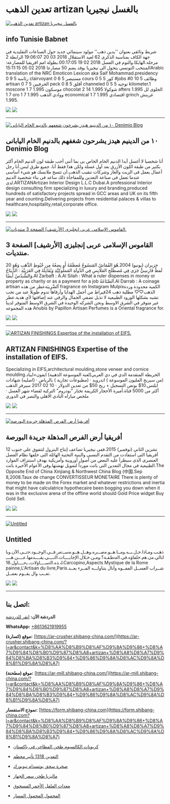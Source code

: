# تعدين الذهب artizan بالغسل نيجيريا

<a href="https://swt.shibang-china.com/?l=ar&img&k=%D8%AA%D8%B9%D8%AF%D9%8A%D9%86+%D8%A7%D9%84%D8%B0%D9%87%D8%A8+artizan+%D8%A8%D8%A7%D9%84%D8%BA%D8%B3%D9%84+%D9%86%D9%8A%D8%AC%D9%8A%D8%B1%D9%8A%D8%A7" target="_blank">![تعدين الذهب artizan بالغسل نيجيريا](http://static.shibang-china.com/all-800x300/715.jpg)</a>

## info Tunisie Babnet
شريط وثائقي بعنوان &#39;&#39;يدين ذهب&#39;&#39; مولود سينمائي جديد حول الصناعات التقليدية في جهة الكاف بمناسبة الذكرى 62 لعيد الاستقلال 2018 03 20 19:06:07 الرابطة 2 مرحلة.الهايكا.والنوم في العسل 2018 02 19 00:17:05.بطولة امم افريقيا للمصارعة: المنتخب التونسي يتحول الى نيجيريا بوفد يضم 50 مصارعا 2018 02 05 15:11:15Arabic translation of the NRC Emoticon Lexicon aka Saif Mohammad.presidency رئاسة 5 9 0 clairvoyant مستبصر 5 6 0 cours كور 5 5 0 #jobs #وظائف 5 10 0 artisan الحرفيين 5 7 0 peck أقلق 5 8 0 channeled توجيه 5 5 0 kilometer.1 moscone موسكون 1.995 7 1 chocolat شوكولا 1.995 14 2 afters الحلوى لل 1.995 7 1 oro ووادي الذهب 1.995 7 1 economical اقتصادي 1.995 7 1 grinch غرينش 1.995.


<a href="https://whatsapp.shibangsoft.com/WhatsApp.php" target="_blank" title="WhatsApp">![](http://static.shibang-china.com/icon/whatsapp.png)</a> <a href="https://swt.shibang-china.com/?l=ar&icon&k=%D8%AA%D8%B9%D8%AF%D9%8A%D9%86+%D8%A7%D9%84%D8%B0%D9%87%D8%A8+artizan+%D8%A8%D8%A7%D9%84%D8%BA%D8%B3%D9%84+%D9%86%D9%8A%D8%AC%D9%8A%D8%B1%D9%8A%D8%A7" target="_blank">![](http://static.shibang-china.com/icon/chat-ar.png)</a>

---

<a href="https://swt.shibang-china.com/?l=ar&img&k=%D8%AA%D8%B9%D8%AF%D9%8A%D9%86+%D8%A7%D9%84%D8%B0%D9%87%D8%A8+artizan+%D8%A8%D8%A7%D9%84%D8%BA%D8%B3%D9%84+%D9%86%D9%8A%D8%AC%D9%8A%D8%B1%D9%8A%D8%A7" target="_blank">![١٠ من الدينيم هيدز يشرحون شغفهم بالدنيم الخام اليابانى Denimio Blog](http://static.shibang-china.com/all-800x300/6.jpg)</a>

## ١٠ من الدينيم هيدز يشرحون شغفهم بالدنيم الخام اليابانى Denimio Blog
أنا شخصيا لا أغسل أبدا الدنيم الخام الخاص بى بما أننى أحب طبقة لون الدنيم الخام أكثر بكثير من طبقة اللون الأزرق بعد أول غسلة ولكن هذا فقط أنا، جميع طرق لبس.أنا رجل أعمال يعمل فى الزيت والغاز وشركات تنقيب الذهب.أن تتسخ ملابسك هو شيء أساسى عندما تعمل فى صناعة التعدين وللمفاجأة ذلك ساعد فى بناء شخصية الدنيم لدى.ARTIZANArtizan Interior Design L.L.C Dubai.A professional Interior design consulting firm specializing in luxury and branding,produced hundreds of satisfactory projects spread in GCC areas and UK on its fifth year and counting.Delivering projects from residential palaces &amp; villas to healthcare,hospitality,retail,corporate office.


<a href="https://whatsapp.shibangsoft.com/WhatsApp.php" target="_blank" title="WhatsApp">![](http://static.shibang-china.com/icon/whatsapp.png)</a> <a href="https://swt.shibang-china.com/?l=ar&icon&k=%D8%AA%D8%B9%D8%AF%D9%8A%D9%86+%D8%A7%D9%84%D8%B0%D9%87%D8%A8+artizan+%D8%A8%D8%A7%D9%84%D8%BA%D8%B3%D9%84+%D9%86%D9%8A%D8%AC%D9%8A%D8%B1%D9%8A%D8%A7" target="_blank">![](http://static.shibang-china.com/icon/chat-ar.png)</a>

---

<a href="https://swt.shibang-china.com/?l=ar&img&k=%D8%AA%D8%B9%D8%AF%D9%8A%D9%86+%D8%A7%D9%84%D8%B0%D9%87%D8%A8+artizan+%D8%A8%D8%A7%D9%84%D8%BA%D8%B3%D9%84+%D9%86%D9%8A%D8%AC%D9%8A%D8%B1%D9%8A%D8%A7" target="_blank">![القاموس الإسلامى عربى إنجليزى [الأرشيف] الصفحة 3 منتديات.](http://static.shibang-china.com/all-800x300/603.jpg)</a>

## القاموس الإسلامى عربى إنجليزى [الأرشيف] الصفحة 3 منتديات.
20 حزيران (يونيو) 2004.هُوَ القُمَاشُ المَنسُوجُ مُعظَمُهُ أَو بِضعُهُ مِن خُيُوطِ الذَّهَبِ وَهُوَ لَفظٌ فَارِسِيٌّ جَرَى فِي مُصطَلَحِ المَلَابِسِ فِي الدَّولَةِ المَملُوكِيَّةِ وَيُقَابِلُهُ فِي العَرَبِيَّةِ : الدِّيبَاجُ وَالسُّندُسُ أَيضًا.Al Zarbaft : A.Al Silah : What a ruler dispenses in money or property as charity or as a payment for a job اَلصِّنَاعَةُ.Al Darrab : A coinage artisan اَلضَّرِيبَة‏عطر من هذه fragrance on Instagram Mulpixالكمية محدودة وردة الذهب♡♡ مطلية ذهب 24قيراط من أجمل الهدايا وأرقاها تدوم طويلا عند من تحب تشبه بشكلها الورود الطبيعية لا تذبل تضفي الجمال والرقي عند إضافتها لأي هدية.عطر غير متوفر في الشرق الاوسط ونحن الشركه الوحيدة في الشرق الاوسط المتوفر لدينا هذه المجموعه Anubis by Papillon Artisan Perfumes is a Oriental fragrance for.


<a href="https://whatsapp.shibangsoft.com/WhatsApp.php" target="_blank" title="WhatsApp">![](http://static.shibang-china.com/icon/whatsapp.png)</a> <a href="https://swt.shibang-china.com/?l=ar&icon&k=%D8%AA%D8%B9%D8%AF%D9%8A%D9%86+%D8%A7%D9%84%D8%B0%D9%87%D8%A8+artizan+%D8%A8%D8%A7%D9%84%D8%BA%D8%B3%D9%84+%D9%86%D9%8A%D8%AC%D9%8A%D8%B1%D9%8A%D8%A7" target="_blank">![](http://static.shibang-china.com/icon/chat-ar.png)</a>

---

<a href="https://swt.shibang-china.com/?l=ar&img&k=%D8%AA%D8%B9%D8%AF%D9%8A%D9%86+%D8%A7%D9%84%D8%B0%D9%87%D8%A8+artizan+%D8%A8%D8%A7%D9%84%D8%BA%D8%B3%D9%84+%D9%86%D9%8A%D8%AC%D9%8A%D8%B1%D9%8A%D8%A7" target="_blank">![ARTIZAN FINISHINGS Expertise of the installation of EIFS.](http://static.shibang-china.com/all-800x300/833.jpg)</a>

## ARTIZAN FINISHINGS Expertise of the installation of EIFS.
Specializing in EIFS,architectural moulding,stone veneer and cornice moulding.الخريطة المتقدمة الدي في دي العربي(لعبة الموسوعة الذهبية) ايفون+ايباد (من سيربح المليون الموسوعة ) اندرويد &middot; (مطبوعات تجارية ) بالرياض &middot; (اصليه) شهادات ايلتس.10$ بونص التسجيل + ربح 50$ من تعدين الدولار &middot; 10 02 2017 سيرفر الذهب أكثر من 5000 قناة.أميرة الأحجار الكريمة تختار &quot;بودروم&quot; التركية لقضاء شهر العسل &middot; ملخص مباراه النادي الاهلي والنصر في الدوري


<a href="https://whatsapp.shibangsoft.com/WhatsApp.php" target="_blank" title="WhatsApp">![](http://static.shibang-china.com/icon/whatsapp.png)</a> <a href="https://swt.shibang-china.com/?l=ar&icon&k=%D8%AA%D8%B9%D8%AF%D9%8A%D9%86+%D8%A7%D9%84%D8%B0%D9%87%D8%A8+artizan+%D8%A8%D8%A7%D9%84%D8%BA%D8%B3%D9%84+%D9%86%D9%8A%D8%AC%D9%8A%D8%B1%D9%8A%D8%A7" target="_blank">![](http://static.shibang-china.com/icon/chat-ar.png)</a>

---

<a href="https://swt.shibang-china.com/?l=ar&img&k=%D8%AA%D8%B9%D8%AF%D9%8A%D9%86+%D8%A7%D9%84%D8%B0%D9%87%D8%A8+artizan+%D8%A8%D8%A7%D9%84%D8%BA%D8%B3%D9%84+%D9%86%D9%8A%D8%AC%D9%8A%D8%B1%D9%8A%D8%A7" target="_blank">![أفريقيا أرض الفرص المذهلة جريدة البورصة](http://static.shibang-china.com/all-800x300/1080.jpg)</a>

## أفريقيا أرض الفرص المذهلة جريدة البورصة
12 تشرين الثاني (نوفمبر) 2015.ففى نيجيريا تضاعف إنتاج البترول لتتفوق على جنوب أفريقيا التى استفادت من التقدم النسبى والبنية التحتية الهائلة التى خلفها نظام الفصل العنصرى الذى سيطرأ عليه البعض من أصول أوروبية وأمريكية بهدف استنزاف الموارد الطبيعية فى مجال التعدين التى باتت مورداً لتمويل نهضتها.وفى الأعوام الأخيرة باتت.The Opposite End of China Xinjiang &amp; Northwest China Blog (中国.Sep 8,2008.Taux de change CONVERTISSEUR MONETAIRE There is plenty of money to be made on the Forex market and whatever restrictions and inertia that might have calculatrice hypothecaire been bogging you down when it was in the exclusive arena of the offline world should Gold Price widget Buy Gold Sell.


<a href="https://whatsapp.shibangsoft.com/WhatsApp.php" target="_blank" title="WhatsApp">![](http://static.shibang-china.com/icon/whatsapp.png)</a> <a href="https://swt.shibang-china.com/?l=ar&icon&k=%D8%AA%D8%B9%D8%AF%D9%8A%D9%86+%D8%A7%D9%84%D8%B0%D9%87%D8%A8+artizan+%D8%A8%D8%A7%D9%84%D8%BA%D8%B3%D9%84+%D9%86%D9%8A%D8%AC%D9%8A%D8%B1%D9%8A%D8%A7" target="_blank">![](http://static.shibang-china.com/icon/chat-ar.png)</a>

---

<a href="https://swt.shibang-china.com/?l=ar&img&k=%D8%AA%D8%B9%D8%AF%D9%8A%D9%86+%D8%A7%D9%84%D8%B0%D9%87%D8%A8+artizan+%D8%A8%D8%A7%D9%84%D8%BA%D8%B3%D9%84+%D9%86%D9%8A%D8%AC%D9%8A%D8%B1%D9%8A%D8%A7" target="_blank">![Untitled](http://static.shibang-china.com/all-800x300/930.jpg)</a>

## Untitled
ذﻫـب.وﻣـﺎذا.ﺣـﻝ.ﺑــﻪ.وﻣــﺎ.ﻫــو.ﻣﺻــﻳرﻩ.وﻫــﻝ.ﻫــو.ﻣﺳــﺗﻣر.ﻓــﻲ.اﻟوﺟــود.ﺣﺗــﻰ.اﻵن.وﺑﺎﻟﺗﺎﻟﻲ.ﻣن.ﻫم.ﺧﻠﻔﺎؤﻩ.ﻓﻲ.اﻟﻣﻧطﻘـﺔ؟.وﻣـن.ﺧـﻼﻝ.اﻹﺟﺎﺑــــﺎت.اﻟﺗــــﻲ.ﻳﻘــــدﻣﻬﺎ.ﻋــــن.ﻫــــذﻩ.اﻟﺗﺳــــﺎؤﻻت،.ﻳﺣــــﺎوﻝ.16 J.Carcopino,Aspects Mystique de la Rome painne,L&#39;Artisan du livre,Paris.شــراب العســل المفــوه وأنال يتناولـــه المــرء بعــد تعــب وال يقــوم بعمــل.

<a href="https://whatsapp.shibangsoft.com/WhatsApp.php" target="_blank" title="WhatsApp">![](http://static.shibang-china.com/icon/whatsapp.png)</a> <a href="https://swt.shibang-china.com/?l=ar&icon&k=%D8%AA%D8%B9%D8%AF%D9%8A%D9%86+%D8%A7%D9%84%D8%B0%D9%87%D8%A8+artizan+%D8%A8%D8%A7%D9%84%D8%BA%D8%B3%D9%84+%D9%86%D9%8A%D8%AC%D9%8A%D8%B1%D9%8A%D8%A7" target="_blank">![](http://static.shibang-china.com/icon/chat-ar.png)</a>

---
## اتصل بنا:

**الدردشة الآن:** [انقر للدردشة](https://swt.shibang-china.com?l=ar&contact&k=%D8%AA%D8%B9%D8%AF%D9%8A%D9%86+%D8%A7%D9%84%D8%B0%D9%87%D8%A8+artizan+%D8%A8%D8%A7%D9%84%D8%BA%D8%B3%D9%84+%D9%86%D9%8A%D8%AC%D9%8A%D8%B1%D9%8A%D8%A7)

**WhatsApp:**  [+8613621919955](https://whatsapp.shibangsoft.com/WhatsApp.php)

**موقع (كسارة):** [https://ar-crusher.shibang-china.com/](https://ar-crusher.shibang-china.com/?l=ar&contact&k=%D8%AA%D8%B9%D8%AF%D9%8A%D9%86+%D8%A7%D9%84%D8%B0%D9%87%D8%A8+artizan+%D8%A8%D8%A7%D9%84%D8%BA%D8%B3%D9%84+%D9%86%D9%8A%D8%AC%D9%8A%D8%B1%D9%8A%D8%A7)

**موقع (مطحنة):** [https://ar-mill.shibang-china.com/](https://ar-mill.shibang-china.com/?l=ar&contact&k=%D8%AA%D8%B9%D8%AF%D9%8A%D9%86+%D8%A7%D9%84%D8%B0%D9%87%D8%A8+artizan+%D8%A8%D8%A7%D9%84%D8%BA%D8%B3%D9%84+%D9%86%D9%8A%D8%AC%D9%8A%D8%B1%D9%8A%D8%A7)

**نموذج الاستفسار:** [https://form.shibang-china.com](https://form.shibang-china.com?l=ar&contact&k=%D8%AA%D8%B9%D8%AF%D9%8A%D9%86+%D8%A7%D9%84%D8%B0%D9%87%D8%A8+artizan+%D8%A8%D8%A7%D9%84%D8%BA%D8%B3%D9%84+%D9%86%D9%8A%D8%AC%D9%8A%D8%B1%D9%8A%D8%A7)

* [كربونات الكالسيوم طحن المطاحن في باكستان](../26/%D9%83%D8%B1%D8%A8%D9%88%D9%86%D8%A7%D8%AA%20%D8%A7%D9%84%D9%83%D8%A7%D9%84%D8%B3%D9%8A%D9%88%D9%85%20%D8%B7%D8%AD%D9%86%20%D8%A7%D9%84%D9%85%D8%B7%D8%A7%D8%AD%D9%86%20%D9%81%D9%8A%20%D8%A8%D8%A7%D9%83%D8%B3%D8%AA%D8%A7%D9%86.md)

* [التعدين 1318 تأثير محطم](../29/%D8%A7%D9%84%D8%AA%D8%B9%D8%AF%D9%8A%D9%86%201318%20%D8%AA%D8%A3%D8%AB%D9%8A%D8%B1%20%D9%85%D8%AD%D8%B7%D9%85.md)

* [صخرة سحق بوتسدام نيويورك](../27/%D8%B5%D8%AE%D8%B1%D8%A9%20%D8%B3%D8%AD%D9%82%20%D8%A8%D9%88%D8%AA%D8%B3%D8%AF%D8%A7%D9%85%20%D9%86%D9%8A%D9%88%D9%8A%D9%88%D8%B1%D9%83.md)

* [ماليزيا طحن سعر الجهاز](../26/%D9%85%D8%A7%D9%84%D9%8A%D8%B2%D9%8A%D8%A7%20%D8%B7%D8%AD%D9%86%20%D8%B3%D8%B9%D8%B1%20%D8%A7%D9%84%D8%AC%D9%87%D8%A7%D8%B2.md)

* [معدات الفلفل الأحمر المسحوق](../30/%D9%85%D8%B9%D8%AF%D8%A7%D8%AA%20%D8%A7%D9%84%D9%81%D9%84%D9%81%D9%84%20%D8%A7%D9%84%D8%A3%D8%AD%D9%85%D8%B1%20%D8%A7%D9%84%D9%85%D8%B3%D8%AD%D9%88%D9%82.md)

* [المحمول المحمول المسار](../27/%D8%A7%D9%84%D9%85%D8%AD%D9%85%D9%88%D9%84%20%D8%A7%D9%84%D9%85%D8%AD%D9%85%D9%88%D9%84%20%D8%A7%D9%84%D9%85%D8%B3%D8%A7%D8%B1.md)